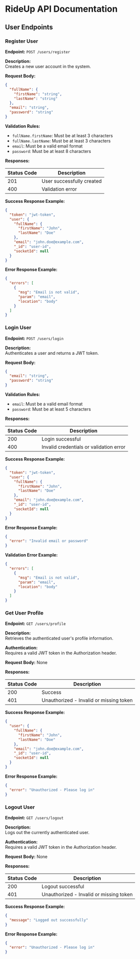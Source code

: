 # RideUp API Documentation

## User Endpoints

### Register User
**Endpoint:** `POST /users/register`

**Description:**  
Creates a new user account in the system.

**Request Body:**
```json
{
  "fullName": {
    "firstName": "string",
    "lastName": "string"
  },
  "email": "string",
  "password": "string"
}
```

**Validation Rules:**
- `fullName.firstName`: Must be at least 3 characters
- `fullName.lastName`: Must be at least 3 characters
- `email`: Must be a valid email format
- `password`: Must be at least 8 characters

**Responses:**

| Status Code | Description |
|-------------|-------------|
| 201         | User successfully created |
| 400         | Validation error |

**Success Response Example:**
```json
{
  "token": "jwt-token",
  "user": {
    "fullName": {
      "firstName": "John",
      "lastName": "Doe"
    },
    "email": "john.doe@example.com",
    "_id": "user-id",
    "socketId": null
  }
}
```

**Error Response Example:**
```json
{
  "errors": [
    {
      "msg": "Email is not valid",
      "param": "email",
      "location": "body"
    }
  ]
}
```

### Login User
**Endpoint:** `POST /users/login`

**Description:**  
Authenticates a user and returns a JWT token.

**Request Body:**
```json
{
  "email": "string",
  "password": "string"
}
```

**Validation Rules:**
- `email`: Must be a valid email format
- `password`: Must be at least 5 characters

**Responses:**

| Status Code | Description |
|-------------|-------------|
| 200         | Login successful |
| 400         | Invalid credentials or validation error |

**Success Response Example:**
```json
{
  "token": "jwt-token",
  "user": {
    "fullName": {
      "firstName": "John",
      "lastName": "Doe"
    },
    "email": "john.doe@example.com",
    "_id": "user-id",
    "socketId": null
  }
}
```

**Error Response Example:**
```json
{
  "error": "Invalid email or password"
}
```

**Validation Error Example:**
```json
{
  "errors": [
    {
      "msg": "Email is not valid",
      "param": "email",
      "location": "body"
    }
  ]
}
```

### Get User Profile
**Endpoint:** `GET /users/profile`

**Description:**  
Retrieves the authenticated user's profile information.

**Authentication:**  
Requires a valid JWT token in the Authorization header.

**Request Body:**
None

**Responses:**

| Status Code | Description |
|-------------|-------------|
| 200         | Success |
| 401         | Unauthorized - Invalid or missing token |

**Success Response Example:**
```json
{
  "user": {
    "fullName": {
      "firstName": "John",
      "lastName": "Doe"
    },
    "email": "john.doe@example.com",
    "_id": "user-id",
    "socketId": null
  }
}
```

**Error Response Example:**
```json
{
  "error": "Unauthorized - Please log in"
}
```

### Logout User
**Endpoint:** `GET /users/logout`

**Description:**  
Logs out the currently authenticated user.

**Authentication:**  
Requires a valid JWT token in the Authorization header.

**Request Body:**
None

**Responses:**

| Status Code | Description |
|-------------|-------------|
| 200         | Logout successful |
| 401         | Unauthorized - Invalid or missing token |

**Success Response Example:**
```json
{
  "message": "Logged out successfully"
}
```

**Error Response Example:**
```json
{
  "error": "Unauthorized - Please log in"
}
```

